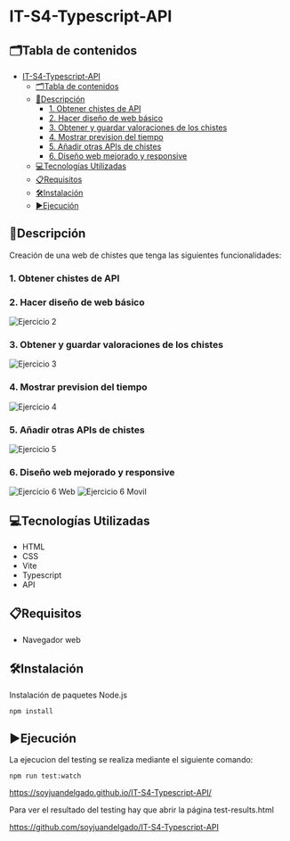 # IT-S4-Typescript-API

## 🗂️Tabla de contenidos

- [IT-S4-Typescript-API](#it-s4-typescript-api)
  - [🗂️Tabla de contenidos](#️tabla-de-contenidos)
  - [📄Descripción](#descripción)
    - [1. Obtener chistes de API](#1-obtener-chistes-de-api)
    - [2. Hacer diseño de web básico](#2-hacer-diseño-de-web-básico)
    - [3. Obtener y guardar valoraciones de los chistes](#3-obtener-y-guardar-valoraciones-de-los-chistes)
    - [4. Mostrar prevision del tiempo](#4-mostrar-prevision-del-tiempo)
    - [5. Añadir otras APIs de chistes](#5-añadir-otras-apis-de-chistes)
    - [6. Diseño web mejorado y responsive](#6-diseño-web-mejorado-y-responsive)
  - [💻Tecnologías Utilizadas](#tecnologías-utilizadas)
  - [📋Requisitos](#requisitos)
  - [🛠️Instalación](#️instalación)
  - [▶️Ejecución](#️ejecución)

## 📄Descripción

Creación de una web de chistes que tenga las siguientes funcionalidades:

### 1. Obtener chistes de API

### 2. Hacer diseño de web básico

![Ejercicio 2](/assets/img/ex2.png)

### 3. Obtener y guardar valoraciones de los chistes

![Ejercicio 3](/assets/img/ex3.png)

### 4. Mostrar prevision del tiempo

![Ejercicio 4](/assets/img/ex4.png)

### 5. Añadir otras APIs de chistes

![Ejercicio 5](/assets/img/ex5.png)

### 6. Diseño web mejorado y responsive

![Ejercicio 6 Web](/assets/img/ex6-web.png)
![Ejercicio 6 Movil](/assets/img/ex6-mobile.png)

## 💻Tecnologías Utilizadas

- HTML
- CSS
- Vite
- Typescript
- API

## 📋Requisitos

- Navegador web
  
## 🛠️Instalación

Instalación de paquetes Node.js

```shell
npm install
```

## ▶️Ejecución

La ejecucion del testing se realiza mediante el siguiente comando:

```shell
npm run test:watch
```

https://soyjuandelgado.github.io/IT-S4-Typescript-API/

Para ver el resultado del testing hay que abrir la página test-results.html

https://github.com/soyjuandelgado/IT-S4-Typescript-API